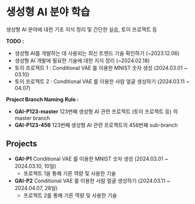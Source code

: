 # 생성형 AI 분야 학습

생성형 AI 분야에 대한 기초 지식 정리 및 간단한 실습, 토이 프로젝트 등

**TODO :**
* 생성형 AI를 개발하는 데 사용되는 최신 트렌드 기술 확인하기 (~2023.12.06)
* 생성형 AI 개발에 필요한 기술에 대한 지식 정리 (~2024.02.18)
* 토이 프로젝트 1 : Conditional VAE 를 이용한 MNIST 숫자 생성 (2024.03.01 ~ 03.10)
* 토이 프로젝트 2 : Conditional VAE 를 이용한 사람 얼굴 생성하기 (2024.03.11 ~ 04.07)

**Project Branch Naming Rule :**
* **GAI-P123-master** 123번째 생성형 AI 관련 프로젝트 (토이 프로젝트 등) 의 master branch 
* **GAI-P123-456** 123번째 생성형 AI 관련 프로젝트의 456번째 sub-branch

## Projects
* **GAI-P1** Conditional VAE 를 이용한 MNIST 숫자 생성 (2024.03.01 ~ 2024.03.10, 10일)
  * 프로젝트 1을 통해 기른 역량 및 사용한 기술
* **GAI-P2** Conditional VAE 를 이용한 사람 얼굴 생성하기 (2024.03.11 ~ 2024.04.07, 28일)
  * 프로젝트 2를 통해 기른 역량 및 사용한 기술